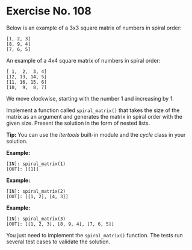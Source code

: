 # Exercise No. 108

Below is an example of a 3x3 square matrix of numbers in spiral order:


    [1, 2, 3]
    [8, 9, 4]
    [7, 6, 5]


An example of a 4x4 square matrix of numbers in spiral order:


    [ 1,  2,  3, 4]
    [12, 13, 14, 5]
    [11, 16, 15, 6]
    [10,  9,  8, 7]


We move clockwise, starting with the number 1 and increasing by 1.

Implement a function called `spiral_matrix()` that takes the size of the matrix as an argument and generates the matrix in spiral order with the given size. Present the solution in the form of nested lists.


**Tip:** You can use the *itertools* built-in module and the *cycle* class in your solution.


**Example:**


    [IN]: spiral_matrix(1)
    [OUT]: [[1]]


**Example:**


    [IN]: spiral_matrix(2)
    [OUT]: [[1, 2], [4, 3]]


**Example:**


    [IN]: spiral_matrix(3)
    [OUT]: [[1, 2, 3], [8, 9, 4], [7, 6, 5]]


You just need to implement the `spiral_matrix()` function. The tests run several test cases to validate the solution.


